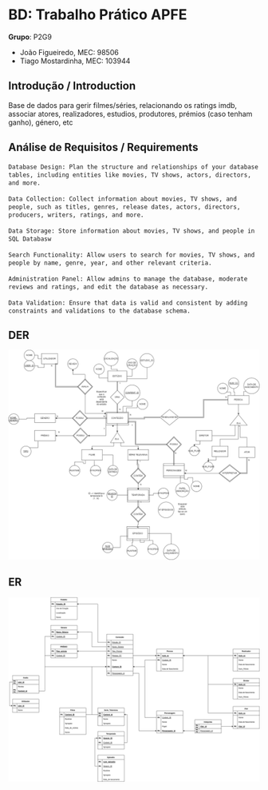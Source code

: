 # BD: Trabalho Prático APFE

**Grupo**: P2G9
- João Figueiredo, MEC: 98506
- Tiago Mostardinha, MEC: 103944

## Introdução / Introduction
 
Base de dados para gerir filmes/séries, relacionando os ratings imdb, associar atores, realizadores, estudios, produtores, prémios (caso tenham ganho), género, etc

## ​Análise de Requisitos / Requirements
```
Database Design: Plan the structure and relationships of your database tables, including entities like movies, TV shows, actors, directors, and more.

Data Collection: Collect information about movies, TV shows, and people, such as titles, genres, release dates, actors, directors, producers, writers, ratings, and more.

Data Storage: Store information about movies, TV shows, and people in SQL Databasw

Search Functionality: Allow users to search for movies, TV shows, and people by name, genre, year, and other relevant criteria.

Administration Panel: Allow admins to manage the database, moderate reviews and ratings, and edit the database as necessary.

Data Validation: Ensure that data is valid and consistent by adding constraints and validations to the database schema.
```





## DER


![DER Diagram!](DER-DIAGRAM.png "AnImage")

## ER

![ER Diagram!](ER.png "AnImage")